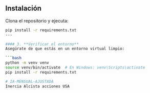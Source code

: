 ## Instalación

Clona el repositorio y ejecuta:

```bash
pip install -r requirements.txt
---

#### 3. **Verificar el entorno**
Asegúrate de que estás en un entorno virtual limpio:

```bash
python -m venv venv
source venv/bin/activate  # En Windows: venv\Scripts\activate
pip install -r requirements.txt

# IA-MENSUAL-AJUSTADA
Inercia Alcista acciones USA
